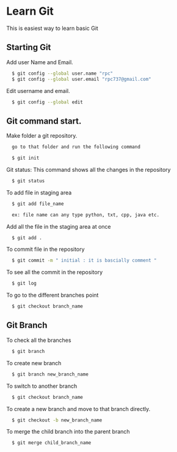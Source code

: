 
# Learn Git

This is easiest way to learn basic Git


## Starting Git

Add user Name and Email.

```bash
  $ git config --global user.name "rpc"
  $ git config --global user.email "rpc737@gmail.com"

```
Edit username and email.
```bash
  $ git config --global edit

```
## Git command start.
Make folder a git repository.
```bash
  go to that folder and run the following command

  $ git init

```
Git status: This command shows all the changes in the repository
```bash
  $ git status 

```
To add file in staging area 
```bash
  $ git add file_name

  ex: file name can any type python, txt, cpp, java etc. 

```
Add all the file in the staging area at once
```bash
  $ git add .

```
To commit file in the repository
```bash
  $ git commit -m " initial : it is bascially comment " 

```
To see all the commit in the repository
```bash
  $ git log

```
To go to the different branches point
```bash
  $ git checkout branch_name

```
## Git Branch
To check all the branches
```bash
  $ git branch

```
To create new branch
```bash
  $ git branch new_branch_name

```
To switch to another branch
```bash
  $ git checkout branch_name

```
To create a new branch and move to that branch directly.
```bash
  $ git checkout -b new_branch_name

```
To merge the child branch into the parent branch
```bash
  $ git merge child_branch_name

```
    
